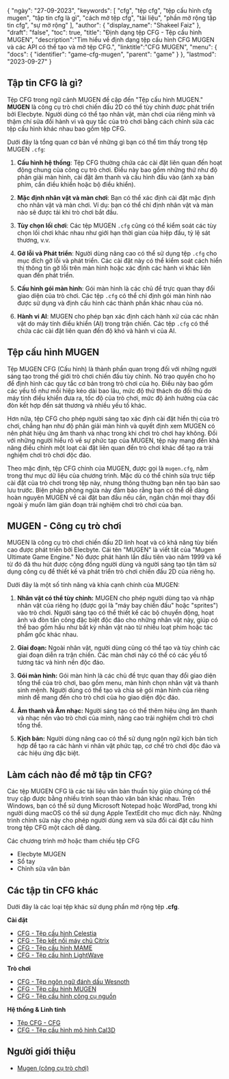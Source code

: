 {
"ngày": "27-09-2023",
  "keywords": [
"cfg",
"tệp cfg",
"tệp cấu hình cfg mugen",
"tập tin cfg là gì",
"cách mở tệp cfg",
"tài liệu",
"phần mở rộng tập tin cfg",
"sự mở rộng"
],
  "author": {
"display_name": "Shakeel Faiz"
},
"draft": "false",
"toc": true,
"title": "Định dạng tệp CFG - Tệp cấu hình MUGEN",
  "description":"Tìm hiểu về định dạng tệp cấu hình CFG MUGEN và các API có thể tạo và mở tệp CFG.",
"linktitle":"CFG MUGEN",
  "menu": {
    "docs": {
      "identifier": "game-cfg-mugen",
      "parent": "game"
}
},
"lastmod": "2023-09-27"
}

## Tập tin CFG là gì?

Tệp CFG trong ngữ cảnh MUGEN đề cập đến "Tệp cấu hình MUGEN." **MUGEN** là công cụ trò chơi chiến đấu 2D có thể tùy chỉnh được phát triển bởi Elecbyte. Người dùng có thể tạo nhân vật, màn chơi của riêng mình và thậm chí sửa đổi hành vi và quy tắc của trò chơi bằng cách chỉnh sửa các tệp cấu hình khác nhau bao gồm tệp CFG.

Dưới đây là tổng quan cơ bản về những gì bạn có thể tìm thấy trong tệp MUGEN `.cfg`:

1. **Cấu hình hệ thống**: Tệp CFG thường chứa các cài đặt liên quan đến hoạt động chung của công cụ trò chơi. Điều này bao gồm những thứ như độ phân giải màn hình, cài đặt âm thanh và cấu hình đầu vào (ánh xạ bàn phím, cần điều khiển hoặc bộ điều khiển).
    








2. **Mặc định nhân vật và màn chơi**: Bạn có thể xác định cài đặt mặc định cho nhân vật và màn chơi. Ví dụ: bạn có thể chỉ định nhân vật và màn nào sẽ được tải khi trò chơi bắt đầu.
    








3. **Tùy chọn lối chơi**: Các tệp MUGEN `.cfg` cũng có thể kiểm soát các tùy chọn lối chơi khác nhau như giới hạn thời gian của hiệp đấu, tỷ lệ sát thương, v.v.
    








4. **Gỡ lỗi và Phát triển**: Người dùng nâng cao có thể sử dụng tệp `.cfg` cho mục đích gỡ lỗi và phát triển. Các cài đặt này có thể kiểm soát cách hiển thị thông tin gỡ lỗi trên màn hình hoặc xác định các hành vi khác liên quan đến phát triển.
    








5. **Cấu hình gói màn hình**: Gói màn hình là các chủ đề trực quan thay đổi giao diện của trò chơi. Các tệp `.cfg` có thể chỉ định gói màn hình nào được sử dụng và định cấu hình các thành phần khác nhau của nó.
    








6. **Hành vi AI**: MUGEN cho phép bạn xác định cách hành xử của các nhân vật do máy tính điều khiển (AI) trong trận chiến. Các tệp `.cfg` có thể chứa các cài đặt liên quan đến độ khó và hành vi của AI.

## Tệp cấu hình MUGEN

Tệp MUGEN CFG (Cấu hình) là thành phần quan trọng đối với những người sáng tạo trong thế giới trò chơi chiến đấu tùy chỉnh. Nó trao quyền cho họ để định hình các quy tắc cơ bản trong trò chơi của họ. Điều này bao gồm các yếu tố như mỗi hiệp kéo dài bao lâu, mức độ thử thách do đối thủ do máy tính điều khiển đưa ra, tốc độ của trò chơi, mức độ ảnh hưởng của các đòn kết hợp đến sát thương và nhiều yếu tố khác.

Hơn nữa, tệp CFG cho phép người sáng tạo xác định cài đặt hiển thị của trò chơi, chẳng hạn như độ phân giải màn hình và quyết định xem MUGEN có nên phát hiệu ứng âm thanh và nhạc trong khi chơi trò chơi hay không. Đối với những người hiểu rõ về sự phức tạp của MUGEN, tệp này mang đến khả năng điều chỉnh một loạt cài đặt liên quan đến trò chơi khác để tạo ra trải nghiệm chơi trò chơi độc đáo.

Theo mặc định, tệp CFG chính của MUGEN, được gọi là `mugen.cfg`, nằm trong thư mục dữ liệu của chương trình. Mặc dù có thể chỉnh sửa trực tiếp cài đặt của trò chơi trong tệp này, nhưng thông thường bạn nên tạo bản sao lưu trước. Biện pháp phòng ngừa này đảm bảo rằng bạn có thể dễ dàng hoàn nguyên MUGEN về cài đặt ban đầu nếu cần, ngăn chặn mọi thay đổi ngoài ý muốn làm gián đoạn trải nghiệm chơi trò chơi của bạn.

## MUGEN - Công cụ trò chơi

MUGEN là công cụ trò chơi chiến đấu 2D linh hoạt và có khả năng tùy biến cao được phát triển bởi Elecbyte. Cái tên "MUGEN" là viết tắt của "Mugen Ultimate Game Engine." Nó được phát hành lần đầu tiên vào năm 1999 và kể từ đó đã thu hút được cộng đồng người dùng và người sáng tạo tận tâm sử dụng công cụ để thiết kế và phát triển trò chơi chiến đấu 2D của riêng họ.

Dưới đây là một số tính năng và khía cạnh chính của MUGEN:

1. **Nhân vật có thể tùy chỉnh:** MUGEN cho phép người dùng tạo và nhập nhân vật của riêng họ (được gọi là "máy bay chiến đấu" hoặc "sprites") vào trò chơi. Người sáng tạo có thể thiết kế các bộ chuyển động, hoạt ảnh và đòn tấn công đặc biệt độc đáo cho những nhân vật này, giúp có thể bao gồm hầu như bất kỳ nhân vật nào từ nhiều loạt phim hoặc tác phẩm gốc khác nhau.
    








2. **Giai đoạn:** Ngoài nhân vật, người dùng cũng có thể tạo và tùy chỉnh các giai đoạn diễn ra trận chiến. Các màn chơi này có thể có các yếu tố tương tác và hình nền độc đáo.
      









3. **Gói màn hình:** Gói màn hình là các chủ đề trực quan thay đổi giao diện tổng thể của trò chơi, bao gồm menu, màn hình chọn nhân vật và thanh sinh mệnh. Người dùng có thể tạo và chia sẻ gói màn hình của riêng mình để mang đến cho trò chơi của họ giao diện độc đáo.
    








4. **Âm thanh và Âm nhạc:** Người sáng tạo có thể thêm hiệu ứng âm thanh và nhạc nền vào trò chơi của mình, nâng cao trải nghiệm chơi trò chơi tổng thể.
    








5. **Kịch bản:** Người dùng nâng cao có thể sử dụng ngôn ngữ kịch bản tích hợp để tạo ra các hành vi nhân vật phức tạp, cơ chế trò chơi độc đáo và các hiệu ứng đặc biệt.

## Làm cách nào để mở tập tin CFG?

Các tệp MUGEN CFG là các tài liệu văn bản thuần túy giúp chúng có thể truy cập được bằng nhiều trình soạn thảo văn bản khác nhau. Trên Windows, bạn có thể sử dụng Microsoft Notepad hoặc WordPad, trong khi người dùng macOS có thể sử dụng Apple TextEdit cho mục đích này. Những trình chỉnh sửa này cho phép người dùng xem và sửa đổi cài đặt cấu hình trong tệp CFG một cách dễ dàng.

Các chương trình mở hoặc tham chiếu tệp CFG

- Elecbyte MUGEN
- Sổ tay
- Chỉnh sửa văn bản

## Các tập tin CFG khác

Dưới đây là các loại tệp khác sử dụng phần mở rộng tệp **.cfg**.

**Cài đặt**
- [CFG - Tệp cấu hình Celestia](/vi/settings/cfg-celestia/)
- [CFG - Tệp kết nối máy chủ Citrix](/vi/settings/cfg-citrix/)
- [CFG - Tệp cấu hình MAME](/vi/settings/cfg-mame/)
- [CFG - Tệp cấu hình LightWave](/vi/settings/cfg-lightwave/)

**Trò chơi**
- [CFG - Tệp ngôn ngữ đánh dấu Wesnoth](/vi/game/cfg-wesnoth/)
- [CFG - Tệp cấu hình MUGEN](/vi/game/cfg-mugen/)
- [CFG - Tệp cấu hình công cụ nguồn](/vi/game/cfg-sourceengine/)

**Hệ thống & Linh tinh**
- [Tệp CFG - CFG](/vi/system/cfg/)
- [CFG - Tệp cấu hình mô hình Cal3D](/vi/misc/cfg-cal3d/)

## Người giới thiệu
* [Mugen (công cụ trò chơi)](https://en.wikipedia.org/wiki/Mugen_(game_engine))

